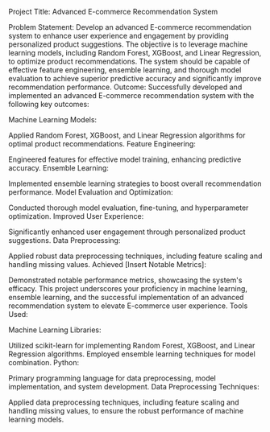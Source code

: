 Project Title: Advanced E-commerce Recommendation System

Problem Statement:
Develop an advanced E-commerce recommendation system to enhance user experience and engagement by providing personalized product suggestions. The objective is to leverage machine learning models, including Random Forest, XGBoost, and Linear Regression, to optimize product recommendations. The system should be capable of effective feature engineering, ensemble learning, and thorough model evaluation to achieve superior predictive accuracy and significantly improve recommendation performance.
Outcome:
Successfully developed and implemented an advanced E-commerce recommendation system with the following key outcomes:

Machine Learning Models:

Applied Random Forest, XGBoost, and Linear Regression algorithms for optimal product recommendations.
Feature Engineering:

Engineered features for effective model training, enhancing predictive accuracy.
Ensemble Learning:

Implemented ensemble learning strategies to boost overall recommendation performance.
Model Evaluation and Optimization:

Conducted thorough model evaluation, fine-tuning, and hyperparameter optimization.
Improved User Experience:

Significantly enhanced user engagement through personalized product suggestions.
Data Preprocessing:

Applied robust data preprocessing techniques, including feature scaling and handling missing values.
Achieved [Insert Notable Metrics]:

Demonstrated notable performance metrics, showcasing the system's efficacy.
This project underscores your proficiency in machine learning, ensemble learning, and the successful implementation of an advanced recommendation system to elevate E-commerce user experience.
Tools Used:

Machine Learning Libraries:

Utilized scikit-learn for implementing Random Forest, XGBoost, and Linear Regression algorithms.
Employed ensemble learning techniques for model combination.
Python:

Primary programming language for data preprocessing, model implementation, and system development.
Data Preprocessing Techniques:

Applied data preprocessing techniques, including feature scaling and handling missing values, to ensure the robust performance of machine learning models.
